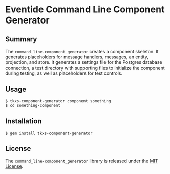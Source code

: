 # Eventide Command Line Component Generator

## Summary

The `command_line-component_generator` creates a component skeleton. It generates placeholders for message handlers, messages, an entity, projection, and store. It generates a settings file for the Postgres database connection, a test directory with supporting files to initialize the component during testing, as well as placeholders for test controls.

## Usage

```
$ tkxs-component-generator component something
$ cd something-component
```

## Installation

```
$ gem install tkxs-component-generator
```

## License

The `command_line-component_generator` library is released under the [MIT License](https://github.com/eventide-project/command-line-component-generator/blob/master/MIT-License.txt).
